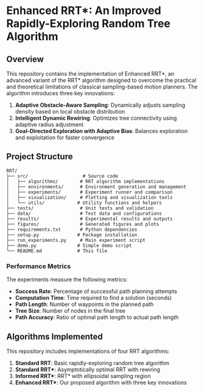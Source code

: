 # Enhanced RRT\*: An Improved Rapidly-Exploring Random Tree Algorithm

## Overview

This repository contains the implementation of Enhanced RRT*, an advanced variant of the RRT* algorithm designed to overcome the practical and theoretical limitations of classical sampling-based motion planners. The algorithm introduces three key innovations:

1. **Adaptive Obstacle-Aware Sampling**: Dynamically adjusts sampling density based on local obstacle distribution
2. **Intelligent Dynamic Rewiring**: Optimizes tree connectivity using adaptive radius adjustment
3. **Goal-Directed Exploration with Adaptive Bias**: Balances exploration and exploitation for faster convergence

## Project Structure

```
RRT/
├── src/                    # Source code
│   ├── algorithms/        # RRT algorithm implementations
│   ├── environments/      # Environment generation and management
│   ├── experiments/       # Experiment runner and comparison
│   ├── visualization/     # Plotting and visualization tools
│   └── utils/            # Utility functions and helpers
├── tests/                 # Unit tests and validation
├── data/                  # Test data and configurations
├── results/               # Experimental results and outputs
├── figures/               # Generated figures and plots
├── requirements.txt       # Python dependencies
├── setup.py              # Package installation
├── run_experiments.py     # Main experiment script
├── demo.py               # Simple demo script
└── README.md             # This file
```

### Performance Metrics

The experiments measure the following metrics:

- **Success Rate**: Percentage of successful path planning attempts
- **Computation Time**: Time required to find a solution (seconds)
- **Path Length**: Number of waypoints in the planned path
- **Tree Size**: Number of nodes in the final tree
- **Path Accuracy**: Ratio of optimal path length to actual path length

## Algorithms Implemented

This repository includes implementations of four RRT algorithms:

1. **Standard RRT**: Basic rapidly-exploring random tree algorithm
2. **Standard RRT\***: Asymptotically optimal RRT with rewiring
3. **Informed RRT\***: RRT\* with ellipsoidal sampling region
4. **Enhanced RRT\***: Our proposed algorithm with three key innovations
